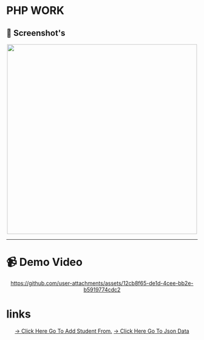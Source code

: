 # PHP WORK


## 📸 Screenshot's

<div align="center">
   <img src="https://github.com/user-attachments/assets/3374eac7-e29c-4d4e-82bb-79d209bdd786" height="500">
</div>

---

# 📹 Demo Video

<div align="center">


https://github.com/user-attachments/assets/12cb8f65-de1d-4cee-bb2e-b5919774cdc2



</div>



# links

<div align="center">



<a href="https://api.omgcreation.in/">→ Click Here Go To Add Student From.</a>
<a href="https://api.omgcreation.in/usersjson.php">→ Click Here Go To Json Data</a>


</div>
